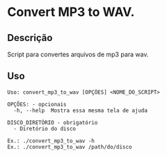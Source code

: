 Convert MP3 to WAV.
===========

## Descrição
Script para convertes arquivos de mp3 para wav.

## Uso
```
Uso: convert_mp3_to_wav [OPÇÕES] <NOME_DO_SCRIPT>

OPÇÕES: - opcionais
  -h, --help  Mostra essa mesma tela de ajuda

DISCO_DIRETÒRIO - obrigatório
  - Diretório do disco

Ex.: ./convert_mp3_to_wav -h
Ex.: ./convert_mp3_to_wav /path/do/disco
```
